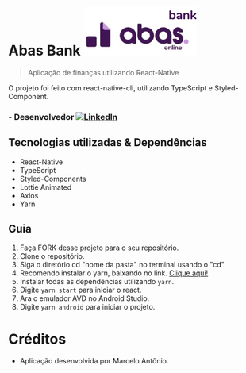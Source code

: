 <!-- Título -->
# Abas Bank  ![](android/app/src/main/res/mipmap-hdpi/logo.png) 
> Aplicação de finanças utilizando React-Native

<!-- Descrição -->
O projeto foi feito com react-native-cli, utilizando TypeScript e Styled-Component.
### - Desenvolvedor  [![LinkedIn][linkedin-shield]][linkedin-url1]

<!-- Tecnologias utilizadas -->
## Tecnologias utilizadas & Dependências

- React-Native
- TypeScript
- Styled-Components
- Lottie Animated
- Axios
- Yarn

## Guia

1. Faça FORK desse projeto para o seu repositório.
2. Clone o repositório.
3. Siga o diretório cd "nome da pasta" no terminal usando o "cd"
5. Recomendo instalar o yarn, baixando no link. <a href="https://classic.yarnpkg.com/en/docs/install/#windows-stable"> Clique aqui! <a/>
4. Instalar todas as dependências utilizando `yarn`.
5. Digite `yarn start` para iniciar o react.
6. Ara o emulador AVD no Android Studio.
7. Digite `yarn android` para iniciar o projeto.
  
# Créditos
- Aplicação desenvolvida por Marcelo Antônio.

<!-- MARKDOWN LINKS & IMAGES -->
<!-- https://www.markdownguide.org/basic-syntax/#reference-style-links -->
[linkedin-shield]: https://img.shields.io/badge/-LinkedIn-black.svg?style=for-the-badge&logo=linkedin&colorB=555
[linkedin-url1]: https://www.linkedin.com/in/marcelochmendes/
[linkedin-url2]: https://www.linkedin.com/in/monique-a-rodrigues/?miniProfileUrn=urn%3Ali%3Afs_miniProfile%3AACoAADTbEtoBU2NoL-ADvXRVLcxVeOqXYwP15ig
[product-screenshot]: images/screenshot.png


